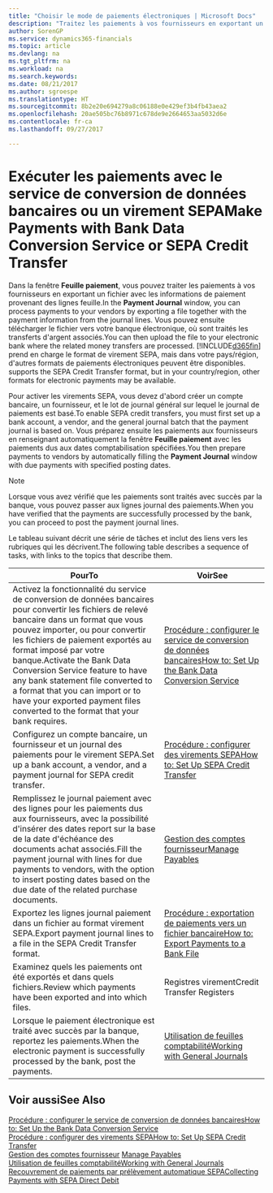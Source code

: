 ```yaml
---
title: "Choisir le mode de paiements électroniques | Microsoft Docs"
description: "Traitez les paiements à vos fournisseurs en exportant un fichier avec les informations de paiement provenant des lignes journal."
author: SorenGP
ms.service: dynamics365-financials
ms.topic: article
ms.devlang: na
ms.tgt_pltfrm: na
ms.workload: na
ms.search.keywords: 
ms.date: 08/21/2017
ms.author: sgroespe
ms.translationtype: HT
ms.sourcegitcommit: 8b2e20e694279a8c06188e0e429ef3b4fb43aea2
ms.openlocfilehash: 20ae505bc76b8971c678de9e2664653aa5032d6e
ms.contentlocale: fr-ca
ms.lasthandoff: 09/27/2017

---
```

# <a name="make-payments-with-bank-data-conversion-service-or-sepa-credit-transfer"></a><span data-ttu-id="0061b-103">Exécuter les paiements avec le service de conversion de données bancaires ou un virement SEPA</span><span class="sxs-lookup"><span data-stu-id="0061b-103">Make Payments with Bank Data Conversion Service or SEPA Credit Transfer</span></span>
<span data-ttu-id="0061b-104">Dans la fenêtre **Feuille paiement**, vous pouvez traiter les paiements à vos fournisseurs en exportant un fichier avec les informations de paiement provenant des lignes feuille.</span><span class="sxs-lookup"><span data-stu-id="0061b-104">In the **Payment Journal** window, you can process payments to your vendors by exporting a file together with the payment information from the journal lines.</span></span> <span data-ttu-id="0061b-105">Vous pouvez ensuite télécharger le fichier vers votre banque électronique, où sont traités les transferts d'argent associés.</span><span class="sxs-lookup"><span data-stu-id="0061b-105">You can then upload the file to your electronic bank where the related money transfers are processed.</span></span> [!INCLUDE[d365fin](includes/d365fin_md.md)]<span data-ttu-id="0061b-106"> prend en charge le format de virement SEPA, mais dans votre pays/région, d'autres formats de paiements électroniques peuvent être disponibles.</span><span class="sxs-lookup"><span data-stu-id="0061b-106"> supports the SEPA Credit Transfer format, but in your country/region, other formats for electronic payments may be available.</span></span>   

 <span data-ttu-id="0061b-107">Pour activer les virements SEPA, vous devez d'abord créer un compte bancaire, un fournisseur, et le lot de journal général sur lequel le journal de paiements est basé.</span><span class="sxs-lookup"><span data-stu-id="0061b-107">To enable SEPA credit transfers, you must first set up a bank account, a vendor, and the general journal batch that the payment journal is based on.</span></span> <span data-ttu-id="0061b-108">Vous préparez ensuite les paiements aux fournisseurs en renseignant automatiquement la fenêtre **Feuille paiement** avec les paiements dus aux dates comptabilisation spécifiées.</span><span class="sxs-lookup"><span data-stu-id="0061b-108">You then prepare payments to vendors by automatically filling the **Payment Journal** window with due payments with specified posting dates.</span></span>  

> [!NOTE]  
>  <span data-ttu-id="0061b-109">Lorsque vous avez vérifié que les paiements sont traités avec succès par la banque, vous pouvez passer aux lignes journal des paiements.</span><span class="sxs-lookup"><span data-stu-id="0061b-109">When you have verified that the payments are successfully processed by the bank, you can proceed to post the payment journal lines.</span></span>  

 <span data-ttu-id="0061b-110">Le tableau suivant décrit une série de tâches et inclut des liens vers les rubriques qui les décrivent.</span><span class="sxs-lookup"><span data-stu-id="0061b-110">The following table describes a sequence of tasks, with links to the topics that describe them.</span></span>   

|<span data-ttu-id="0061b-111">**Pour**</span><span class="sxs-lookup"><span data-stu-id="0061b-111">**To**</span></span>|<span data-ttu-id="0061b-112">**Voir**</span><span class="sxs-lookup"><span data-stu-id="0061b-112">**See**</span></span>|  
|------------|-------------|  
|<span data-ttu-id="0061b-113">Activez la fonctionnalité du service de conversion de données bancaires pour convertir les fichiers de relevé bancaire dans un format que vous pouvez importer, ou pour convertir les fichiers de paiement exportés au format imposé par votre banque.</span><span class="sxs-lookup"><span data-stu-id="0061b-113">Activate the Bank Data Conversion Service feature to have any bank statement file converted to a format that you can import or to have your exported payment files converted to the format that your bank requires.</span></span>|[<span data-ttu-id="0061b-114">Procédure : configurer le service de conversion de données bancaires</span><span class="sxs-lookup"><span data-stu-id="0061b-114">How to: Set Up the Bank Data Conversion Service</span></span>](bank-how-setup-bank-statement-service.md)|  
|<span data-ttu-id="0061b-115">Configurez un compte bancaire, un fournisseur et un journal des paiements pour le virement SEPA.</span><span class="sxs-lookup"><span data-stu-id="0061b-115">Set up a bank account, a vendor, and a payment journal for SEPA credit transfer.</span></span>|[<span data-ttu-id="0061b-116">Procédure : configurer des virements SEPA</span><span class="sxs-lookup"><span data-stu-id="0061b-116">How to: Set Up SEPA Credit Transfer</span></span>](finance-how-to-set-up-sepa-credit-transfer.md)|  
|<span data-ttu-id="0061b-117">Remplissez le journal paiement avec des lignes pour les paiements dus aux fournisseurs, avec la possibilité d'insérer des dates report sur la base de la date d'échéance des documents achat associés.</span><span class="sxs-lookup"><span data-stu-id="0061b-117">Fill the payment journal with lines for due payments to vendors, with the option to insert posting dates based on the due date of the related purchase documents.</span></span>|[<span data-ttu-id="0061b-118">Gestion des comptes fournisseur</span><span class="sxs-lookup"><span data-stu-id="0061b-118">Manage Payables</span></span>](payables-manage-payables.md)|  
|<span data-ttu-id="0061b-119">Exportez les lignes journal paiement dans un fichier au format virement SEPA.</span><span class="sxs-lookup"><span data-stu-id="0061b-119">Export payment journal lines to a file in the SEPA Credit Transfer format.</span></span>|[<span data-ttu-id="0061b-120">Procédure : exportation de paiements vers un fichier bancaire</span><span class="sxs-lookup"><span data-stu-id="0061b-120">How to: Export Payments to a Bank File</span></span>](payables-how-export-payments-bank-file.md)|  
|<span data-ttu-id="0061b-121">Examinez quels les paiements ont été exportés et dans quels fichiers.</span><span class="sxs-lookup"><span data-stu-id="0061b-121">Review which payments have been exported and into which files.</span></span>|<span data-ttu-id="0061b-122">Registres virement</span><span class="sxs-lookup"><span data-stu-id="0061b-122">Credit Transfer Registers</span></span>|  
|<span data-ttu-id="0061b-123">Lorsque le paiement électronique est traité avec succès par la banque, reportez les paiements.</span><span class="sxs-lookup"><span data-stu-id="0061b-123">When the electronic payment is successfully processed by the bank, post the payments.</span></span>|[<span data-ttu-id="0061b-124">Utilisation de feuilles comptabilité</span><span class="sxs-lookup"><span data-stu-id="0061b-124">Working with General Journals</span></span>](ui-work-general-journals.md)|  

## <a name="see-also"></a><span data-ttu-id="0061b-125">Voir aussi</span><span class="sxs-lookup"><span data-stu-id="0061b-125">See Also</span></span>  
[<span data-ttu-id="0061b-126">Procédure : configurer le service de conversion de données bancaires</span><span class="sxs-lookup"><span data-stu-id="0061b-126">How to: Set Up the Bank Data Conversion Service</span></span>](bank-how-setup-bank-statement-service.md)  
[<span data-ttu-id="0061b-127">Procédure : configurer des virements SEPA</span><span class="sxs-lookup"><span data-stu-id="0061b-127">How to: Set Up SEPA Credit Transfer</span></span>](finance-how-to-set-up-sepa-credit-transfer.md)  
<span data-ttu-id="0061b-128">[Gestion des comptes fournisseur](payables-manage-payables.md) </span><span class="sxs-lookup"><span data-stu-id="0061b-128">[Manage Payables](payables-manage-payables.md) </span></span>  
[<span data-ttu-id="0061b-129">Utilisation de feuilles comptabilité</span><span class="sxs-lookup"><span data-stu-id="0061b-129">Working with General Journals</span></span>](ui-work-general-journals.md)  
[<span data-ttu-id="0061b-130">Recouvrement de paiements par prélèvement automatique SEPA</span><span class="sxs-lookup"><span data-stu-id="0061b-130">Collecting Payments with SEPA Direct Debit</span></span>](finance-collect-payments-with-sepa-direct-debit.md)   

